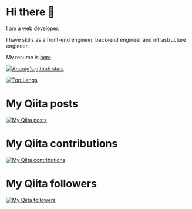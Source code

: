 # Hi there 👋

I am a web developer.

I have skills as a front-end engineer, back-end engineer and infrastructure engineer.

My resume is [here](https://github.com/keitakn/cv).

[![Anurag's github stats](https://github-readme-stats.vercel.app/api?username=keitakn&count_private=true&show_icons=true&theme=synthwave)](https://github.com/anuraghazra/github-readme-stats)

[![Top Langs](https://github-readme-stats.vercel.app/api/top-langs/?username=keitakn&layout=compact)](https://github.com/anuraghazra/github-readme-stats)

# My Qiita posts
[![My Qiita posts](https://qiita-badge.apiapi.app/s/keitakn/posts.svg)](http://qiita.com/keitakn)

# My Qiita contributions
[![My Qiita contributions](https://qiita-badge.apiapi.app/s/keitakn/contributions.svg)](http://qiita.com/keitakn)

# My Qiita followers
[![My Qiita followers](https://qiita-badge.apiapi.app/s/keitakn/followers.svg)](http://qiita.com/keitakn)

<!--
**keitakn/keitakn** is a ✨ _special_ ✨ repository because its `README.md` (this file) appears on your GitHub profile.

Here are some ideas to get you started:

- 🔭 I’m currently working on ...
- 🌱 I’m currently learning ...
- 👯 I’m looking to collaborate on ...
- 🤔 I’m looking for help with ...
- 💬 Ask me about ...
- 📫 How to reach me: ...
- 😄 Pronouns: ...
- ⚡ Fun fact: ...
-->

